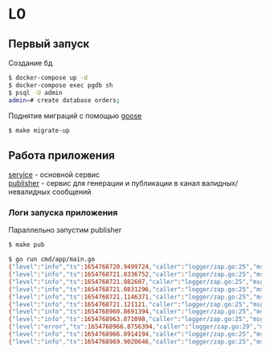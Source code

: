# L0

## Первый запуск
Создание бд
```bash
$ docker-compose up -d
$ docker-compose exec pgdb sh
$ psql -U admin
admin=# create database orders; 
```
Поднятие миграций с помощью [goose](https://github.com/pressly/goose)
```bash
$ make migrate-up
```

## Работа приложения

[service](cmd/app/main.go) - основной сервис  
[publisher](cmd/pub/main.go) - сервис для генерации и публикации в канал валидных/невалидных сообщений

### Логи запуска приложения

Параллельно запустим publisher
```bash
$ make pub
```

```bash
$ go run cmd/app/main.go
{"level":"info","ts":1654768720.9499724,"caller":"logger/zap.go:25","msg":"Config has been loaded"}
{"level":"info","ts":1654768721.0336752,"caller":"logger/zap.go:25","msg":"PostgresComposite has been created successfully"}
{"level":"info","ts":1654768721.082607,"caller":"logger/zap.go:25","msg":"Data has been recovered from db to in-memory cache"}
{"level":"info","ts":1654768721.0831296,"caller":"logger/zap.go:25","msg":"OrderComposite has been created successfully"}
{"level":"info","ts":1654768721.1146371,"caller":"logger/zap.go:25","msg":"Nats connection successfully established"}
{"level":"info","ts":1654768721.121121,"caller":"logger/zap.go:25","msg":"Server has been started"}
{"level":"info","ts":1654768960.8691394,"caller":"logger/zap.go:25","msg":"The order was successfully written to the DB and in-memory cache"}
{"level":"info","ts":1654768963.871098,"caller":"logger/zap.go:25","msg":"The order was successfully written to the DB and in-memory cache"}
{"level":"error","ts":1654768966.8756394,"caller":"logger/zap.go:29","msg":"Received error json format"}
{"level":"info","ts":1654768966.8914194,"caller":"logger/zap.go:25","msg":"The order was successfully written to the DB and in-memory cache"}
{"level":"info","ts":1654768969.9020646,"caller":"logger/zap.go:25","msg":"The order was successfully written to the DB and in-memory cache"}
```
